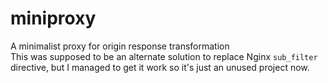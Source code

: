 # miniproxy

A minimalist proxy for origin response transformation  
This was supposed to be an alternate solution to replace Nginx `sub_filter` directive, but I managed to get it work so it's just an unused project now.
